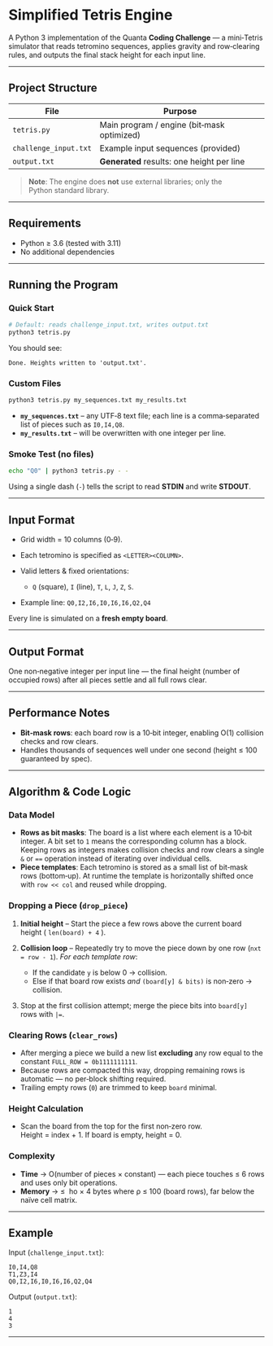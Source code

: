 # Simplified Tetris Engine

A Python 3 implementation of the Quanta **Coding Challenge** — a mini‑Tetris simulator that reads tetromino sequences, applies gravity and row‑clearing rules, and outputs the final stack height for each input line.

---

## Project Structure

| File                  | Purpose                                    |
| --------------------- | ------------------------------------------ |
| `tetris.py`           | Main program / engine (bit‑mask optimized) |
| `challenge_input.txt` | Example input sequences (provided)         |
| `output.txt`          | **Generated** results: one height per line |

> **Note**: The engine does **not** use external libraries; only the Python standard library.

---

## Requirements

* Python ≥ 3.6 (tested with 3.11)
* No additional dependencies

---

## Running the Program

### Quick Start

```bash
# Default: reads challenge_input.txt, writes output.txt
python3 tetris.py
```

You should see:

```
Done. Heights written to 'output.txt'.
```

### Custom Files

```bash
python3 tetris.py my_sequences.txt my_results.txt
```

* **`my_sequences.txt`** – any UTF‑8 text file; each line is a comma‑separated list of pieces such as `I0,I4,Q8`.
* **`my_results.txt`** – will be overwritten with one integer per line.

### Smoke Test (no files)

```bash
echo "Q0" | python3 tetris.py - -
```

Using a single dash (`-`) tells the script to read **STDIN** and write **STDOUT**.

---

## Input Format

* Grid width = 10 columns (0‑9).
* Each tetromino is specified as `<LETTER><COLUMN>`.
* Valid letters & fixed orientations:

  * `Q` (square), `I` (line), `T`, `L`, `J`, `Z`, `S`.
* Example line:
  `Q0,I2,I6,I0,I6,I6,Q2,Q4`

Every line is simulated on a **fresh empty board**.

---

## Output Format

One non‑negative integer per input line — the final height (number of occupied rows) after all pieces settle and all full rows clear.

---

## Performance Notes

* **Bit‑mask rows**: each board row is a 10‑bit integer, enabling O(1) collision checks and row clears.
* Handles thousands of sequences well under one second (height ≤ 100 guaranteed by spec).

---

## Algorithm & Code Logic

### Data Model

* **Rows as bit masks**: The board is a list where each element is a 10‑bit integer. A bit set to `1` means the corresponding column has a block. Keeping rows as integers makes collision checks and row clears a single `&` or `==` operation instead of iterating over individual cells.
* **Piece templates**: Each tetromino is stored as a small list of bit‑mask rows (bottom‑up). At runtime the template is horizontally shifted once with `row << col` and reused while dropping.

### Dropping a Piece (`drop_piece`)

1. **Initial height** – Start the piece a few rows above the current board height ( `len(board) + 4` ).
2. **Collision loop** – Repeatedly try to move the piece down by one row (`nxt = row - 1`).
   *For each template row*:

   * If the candidate `y` is below 0 → collision.
   * Else if that board row exists *and* `(board[y] & bits)` is non‑zero → collision.
3. Stop at the first collision attempt; merge the piece bits into `board[y]` rows with `|=`.

### Clearing Rows (`clear_rows`)

* After merging a piece we build a new list **excluding** any row equal to the constant `FULL_ROW = 0b1111111111`.
* Because rows are compacted this way, dropping remaining rows is automatic — no per‑block shifting required.
* Trailing empty rows (`0`) are trimmed to keep `board` minimal.

### Height Calculation

* Scan the board from the top for the first non‑zero row. Height = index + 1. If board is empty, height = 0.

### Complexity

* **Time** → O(number of pieces × constant) — each piece touches ≤ 6 rows and uses only bit operations.
* **Memory** → ≤ 
  ho × 4 bytes where ρ ≤ 100 (board rows), far below the naïve cell matrix.

---

## Example

Input (`challenge_input.txt`):

```
I0,I4,Q8
T1,Z3,I4
Q0,I2,I6,I0,I6,I6,Q2,Q4
```

Output (`output.txt`):

```
1
4
3
```

---


